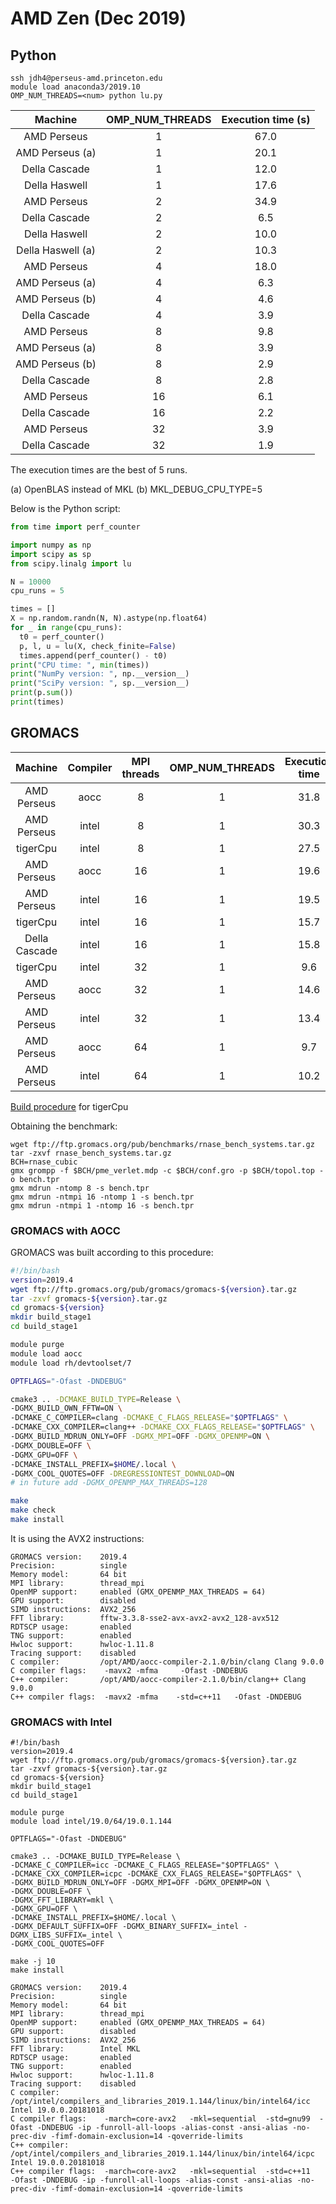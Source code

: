 # AMD Zen (Dec 2019)

## Python

```
ssh jdh4@perseus-amd.princeton.edu
module load anaconda3/2019.10
OMP_NUM_THREADS=<num> python lu.py
```

| Machine       | OMP_NUM_THREADS | Execution time (s) |
|:-------------:|:---------------:|:------------------:|
| AMD Perseus   | 1               | 67.0 |
| AMD Perseus (a)   | 1               | 20.1 |
| Della Cascade | 1               | 12.0 |
| Della Haswell | 1               | 17.6 |
| AMD Perseus   | 2               | 34.9 |
| Della Cascade | 2               |  6.5 |
| Della Haswell | 2               | 10.0 |
| Della Haswell (a) | 2               | 10.3 |
| AMD Perseus   | 4               | 18.0 |
| AMD Perseus (a)   | 4               | 6.3 |
| AMD Perseus (b)   | 4               | 4.6 |
| Della Cascade | 4               |  3.9 |
| AMD Perseus   | 8               |  9.8 |
| AMD Perseus (a)   | 8               |  3.9 |
| AMD Perseus (b)   | 8               |  2.9 |
| Della Cascade | 8               |  2.8 |
| AMD Perseus   | 16              |  6.1 |
| Della Cascade | 16              |  2.2 |
| AMD Perseus   | 32              |  3.9 |
| Della Cascade | 32              |  1.9 |

The execution times are the best of 5 runs.

(a) OpenBLAS instead of MKL
(b) MKL_DEBUG_CPU_TYPE=5

Below is the Python script:

```python
from time import perf_counter

import numpy as np
import scipy as sp
from scipy.linalg import lu

N = 10000
cpu_runs = 5

times = []
X = np.random.randn(N, N).astype(np.float64)
for _ in range(cpu_runs):
  t0 = perf_counter()
  p, l, u = lu(X, check_finite=False)
  times.append(perf_counter() - t0)
print("CPU time: ", min(times))
print("NumPy version: ", np.__version__)
print("SciPy version: ", sp.__version__)
print(p.sum())
print(times)
```

## GROMACS

| Machine     | Compiler  |MPI threads | OMP_NUM_THREADS | Execution time | Performance |
|:-----------:|:---------:|:-----------:|:---------------:|:--------------:|:-----------:|
| AMD Perseus | aocc      | 8           | 1               | 31.8               | 54.4 |
| AMD Perseus | intel     | 8           | 1               | 30.3               | 57.1 |
| tigerCpu    | intel     | 8           | 1               | 27.5               | 62.7 |
| AMD Perseus | aocc      | 16          | 1               | 19.6               | 88.2 |
| AMD Perseus | intel     | 16          | 1               | 19.5               | 88.7 |
| tigerCpu    | intel     | 16          | 1               | 15.7               | 109.9|
| Della Cascade| intel    | 16          | 1               | 15.8               | 109.3|
| tigerCpu    | intel     | 32          | 1               |  9.6               | 179.8|
| AMD Perseus | aocc      | 32          | 1               | 14.6               | 118.0|
| AMD Perseus | intel     | 32          | 1               | 13.4               | 128.6|
| AMD Perseus | aocc      | 64          | 1               | 9.7                | 177.8|
| AMD Perseus | intel     | 64          | 1               | 10.2               | 170.0|

[Build procedure](https://github.com/jdh4/running_gromacs/blob/master/02_installation/tigerCpu/tigerCpu.sh) for tigerCpu

Obtaining the benchmark:

```
wget ftp://ftp.gromacs.org/pub/benchmarks/rnase_bench_systems.tar.gz
tar -zxvf rnase_bench_systems.tar.gz
BCH=rnase_cubic
gmx grompp -f $BCH/pme_verlet.mdp -c $BCH/conf.gro -p $BCH/topol.top -o bench.tpr
gmx mdrun -ntomp 8 -s bench.tpr
gmx mdrun -ntmpi 16 -ntomp 1 -s bench.tpr
gmx mdrun -ntmpi 1 -ntomp 16 -s bench.tpr
```

### GROMACS with AOCC

GROMACS was built according to this procedure:

```bash
#!/bin/bash
version=2019.4
wget ftp://ftp.gromacs.org/pub/gromacs/gromacs-${version}.tar.gz
tar -zxvf gromacs-${version}.tar.gz
cd gromacs-${version}
mkdir build_stage1
cd build_stage1

module purge
module load aocc
module load rh/devtoolset/7

OPTFLAGS="-Ofast -DNDEBUG"

cmake3 .. -DCMAKE_BUILD_TYPE=Release \
-DGMX_BUILD_OWN_FFTW=ON \
-DCMAKE_C_COMPILER=clang -DCMAKE_C_FLAGS_RELEASE="$OPTFLAGS" \
-DCMAKE_CXX_COMPILER=clang++ -DCMAKE_CXX_FLAGS_RELEASE="$OPTFLAGS" \
-DGMX_BUILD_MDRUN_ONLY=OFF -DGMX_MPI=OFF -DGMX_OPENMP=ON \
-DGMX_DOUBLE=OFF \
-DGMX_GPU=OFF \
-DCMAKE_INSTALL_PREFIX=$HOME/.local \
-DGMX_COOL_QUOTES=OFF -DREGRESSIONTEST_DOWNLOAD=ON
# in future add -DGMX_OPENMP_MAX_THREADS=128

make
make check
make install
```

It is using the AVX2 instructions:

```
GROMACS version:    2019.4
Precision:          single
Memory model:       64 bit
MPI library:        thread_mpi
OpenMP support:     enabled (GMX_OPENMP_MAX_THREADS = 64)
GPU support:        disabled
SIMD instructions:  AVX2_256
FFT library:        fftw-3.3.8-sse2-avx-avx2-avx2_128-avx512
RDTSCP usage:       enabled
TNG support:        enabled
Hwloc support:      hwloc-1.11.8
Tracing support:    disabled
C compiler:         /opt/AMD/aocc-compiler-2.1.0/bin/clang Clang 9.0.0
C compiler flags:    -mavx2 -mfma     -Ofast -DNDEBUG
C++ compiler:       /opt/AMD/aocc-compiler-2.1.0/bin/clang++ Clang 9.0.0
C++ compiler flags:  -mavx2 -mfma    -std=c++11   -Ofast -DNDEBUG
```

### GROMACS with Intel

```
#!/bin/bash
version=2019.4
wget ftp://ftp.gromacs.org/pub/gromacs/gromacs-${version}.tar.gz
tar -zxvf gromacs-${version}.tar.gz
cd gromacs-${version}
mkdir build_stage1
cd build_stage1

module purge
module load intel/19.0/64/19.0.1.144

OPTFLAGS="-Ofast -DNDEBUG"

cmake3 .. -DCMAKE_BUILD_TYPE=Release \
-DCMAKE_C_COMPILER=icc -DCMAKE_C_FLAGS_RELEASE="$OPTFLAGS" \
-DCMAKE_CXX_COMPILER=icpc -DCMAKE_CXX_FLAGS_RELEASE="$OPTFLAGS" \
-DGMX_BUILD_MDRUN_ONLY=OFF -DGMX_MPI=OFF -DGMX_OPENMP=ON \
-DGMX_DOUBLE=OFF \
-DGMX_FFT_LIBRARY=mkl \
-DGMX_GPU=OFF \
-DCMAKE_INSTALL_PREFIX=$HOME/.local \
-DGMX_DEFAULT_SUFFIX=OFF -DGMX_BINARY_SUFFIX=_intel -DGMX_LIBS_SUFFIX=_intel \
-DGMX_COOL_QUOTES=OFF

make -j 10
make install
```

```
GROMACS version:    2019.4
Precision:          single
Memory model:       64 bit
MPI library:        thread_mpi
OpenMP support:     enabled (GMX_OPENMP_MAX_THREADS = 64)
GPU support:        disabled
SIMD instructions:  AVX2_256
FFT library:        Intel MKL
RDTSCP usage:       enabled
TNG support:        enabled
Hwloc support:      hwloc-1.11.8
Tracing support:    disabled
C compiler:         /opt/intel/compilers_and_libraries_2019.1.144/linux/bin/intel64/icc Intel 19.0.0.20181018
C compiler flags:    -march=core-avx2   -mkl=sequential  -std=gnu99  -Ofast -DNDEBUG -ip -funroll-all-loops -alias-const -ansi-alias -no-prec-div -fimf-domain-exclusion=14 -qoverride-limits  
C++ compiler:       /opt/intel/compilers_and_libraries_2019.1.144/linux/bin/intel64/icpc Intel 19.0.0.20181018
C++ compiler flags:  -march=core-avx2   -mkl=sequential  -std=c++11   -Ofast -DNDEBUG -ip -funroll-all-loops -alias-const -ansi-alias -no-prec-div -fimf-domain-exclusion=14 -qoverride-limits  
```
